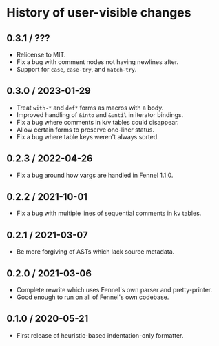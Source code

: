 # History of user-visible changes

## 0.3.1 / ???

* Relicense to MIT.
* Fix a bug with comment nodes not having newlines after.
* Support for `case`, `case-try`, and `match-try`.

## 0.3.0 / 2023-01-29

* Treat `with-*` and `def*` forms as macros with a body.
* Improved handling of `&into` and `&until` in iterator bindings.
* Fix a bug where comments in k/v tables could disappear.
* Allow certain forms to preserve one-liner status.
* Fix a bug where table keys weren't always sorted.

## 0.2.3 / 2022-04-26

* Fix a bug around how vargs are handled in Fennel 1.1.0.

## 0.2.2 / 2021-10-01

* Fix a bug with multiple lines of sequential comments in kv tables.

## 0.2.1 / 2021-03-07

* Be more forgiving of ASTs which lack source metadata.

## 0.2.0 / 2021-03-06

* Complete rewrite which uses Fennel's own parser and pretty-printer.
* Good enough to run on all of Fennel's own codebase.

## 0.1.0 / 2020-05-21

* First release of heuristic-based indentation-only formatter.
